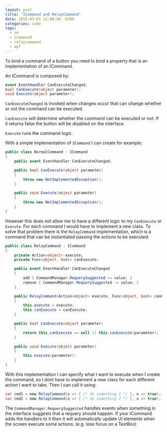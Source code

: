```yaml
---
layout: post
title: "ICommand and RelayCommand"
date: 2015-03-01 12:00:00 -0300
categories: code
tags:
  - c#
  - icommand
  - relaycommand
  - wpf
---
```

To bind a command of a button you need to bind a property that is an implementation of an ICommand.


An ICommand is composed by:


<!--more-->


```csharp
event EventHandler CanExecuteChanged;
bool CanExecute(object parameter);
void Execute(object parameter);
```



`CanExecuteChanged` is invoked when changes occur that can change whether or not the command can be executed.


`CanExecute` will determine whether the command can be executed or not. If it returns false the button will be disabled on the interface.


`Execute` runs the command logic.


With a simple implementation of `ICommand` I can create for example:



```csharp
public class NormalCommand : ICommand
{
    public event EventHandler CanExecuteChanged;

    public bool CanExecute(object parameter)
    {
        throw new NotImplementedException();
    }

    public void Execute(object parameter)
    {
        throw new NotImplementedException();
    }
}
```

However this does not allow me to have a different logic to my `CanExecute` or `Execute`. For each command I would have to implement a new class. To solve that problem there is the `RelayCommand` implementation, which is a command that can be instantiated passing the actions to be executed:



```csharp
public class RelayCommand : ICommand
{
    private Action<object> execute;
    private Func<object, bool> canExecute;

    public event EventHandler CanExecuteChanged
    {
        add { CommandManager.RequerySuggested += value; }
        remove { CommandManager.RequerySuggested -= value; }
    }

    public RelayCommand(Action<object> execute, Func<object, bool> canExecute = null)
    {
        this.execute = execute;
        this.canExecute = canExecute;
    }

    public bool CanExecute(object parameter)
    {
        return this.canExecute == null || this.canExecute(parameter);
    }

    public void Execute(object parameter)
    {
        this.execute(parameter);
    }
}
```



With this implementation I can specify what I want to execute when I create the command, so I dont have to implement a new class for each different action I want to take. Then I can call it using:

```csharp
var cmd1 = new RelayCommand(o => { /* do something 1 */ }, o => true);
var cmd2 = new RelayCommand(o => { /* do something 2 */ }, o => true);
```

The `CommandManager.RequerySuggested` handles events when something in the interface suggests that a requery should happen. If your ICommand adds the handlers to it then it will automatically update UI elements when the screen execute some actions. (e.g. lose focus on a TextBox)
&nbsp;


